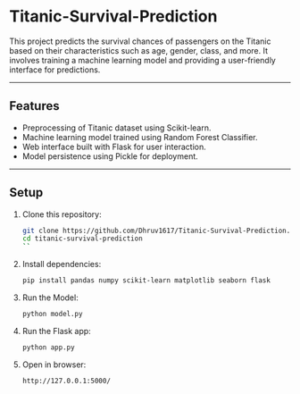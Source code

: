 # Titanic-Survival-Prediction

This project predicts the survival chances of passengers on the Titanic based on their characteristics such as age, gender, class, and more. It involves training a machine learning model and providing a user-friendly interface for predictions.

---

## Features
- Preprocessing of Titanic dataset using Scikit-learn.
- Machine learning model trained using Random Forest Classifier.
- Web interface built with Flask for user interaction.
- Model persistence using Pickle for deployment.

--- 

## Setup

1. Clone this repository:
   ```bash
   git clone https://github.com/Dhruv1617/Titanic-Survival-Prediction.git
   cd titanic-survival-prediction
   ``
2. Install dependencies:
   ```bash
   pip install pandas numpy scikit-learn matplotlib seaborn flask

3. Run the Model:
   ```bash
   python model.py

4. Run the Flask app:
   ```bash
   python app.py

5. Open in browser:
   ```arduino
   http://127.0.0.1:5000/
